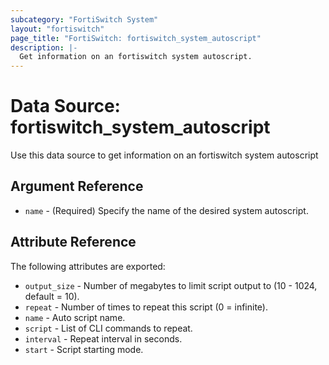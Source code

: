 ```yaml
---
subcategory: "FortiSwitch System"
layout: "fortiswitch"
page_title: "FortiSwitch: fortiswitch_system_autoscript"
description: |-
  Get information on an fortiswitch system autoscript.
---
```


# Data Source: fortiswitch_system_autoscript
Use this data source to get information on an fortiswitch system autoscript

## Argument Reference

* `name` - (Required) Specify the name of the desired system autoscript.

## Attribute Reference

The following attributes are exported:

* `output_size` - Number of megabytes to limit script output to (10 - 1024, default = 10).
* `repeat` - Number of times to repeat this script (0 = infinite).
* `name` - Auto script name.
* `script` - List of CLI commands to repeat.
* `interval` - Repeat interval in seconds.
* `start` - Script starting mode.

